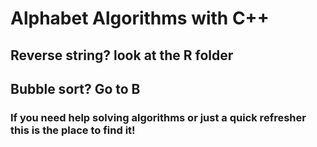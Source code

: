 # Alphabet Algorithms with C++

## Reverse string? look at the R folder

## Bubble sort? Go to B

### If you need help solving algorithms or just a quick refresher this is the place to find it!
